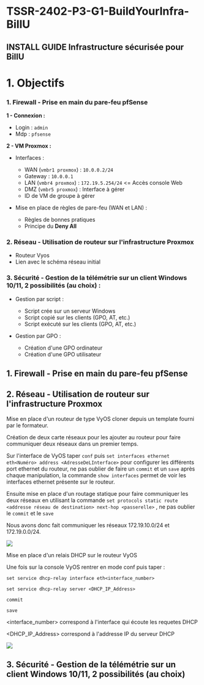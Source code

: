 # TSSR-2402-P3-G1-BuildYourInfra-BillU

## INSTALL GUIDE Infrastructure sécurisée pour BillU

# 1. Objectifs

### 1. Firewall - Prise en main du pare-feu pfSense
**1 - Connexion :**
- Login : `admin`
- Mdp : `pfsense`

**2 - VM Proxmox :**

- Interfaces :
  - WAN (`vmbr1 proxmox`) : `10.0.0.2/24`
  - Gateway : `10.0.0.1`
  - LAN (`vmbr4 proxmox`) : `172.19.5.254/24` <= Accès console Web
  - DMZ (`vmbr5 proxmox`) : Interface à gérer
  - ID de VM de groupe à gérer
      
- Mise en place de règles de pare-feu (WAN et LAN) :
  - Règles de bonnes pratiques
  - Principe du **Deny All**

### 2. Réseau - Utilisation de routeur sur l'infrastructure Proxmox
  - Routeur Vyos
  - Lien avec le schéma réseau initial

### 3. Sécurité - Gestion de la télémétrie sur un client Windows 10/11, 2 possibilités (au choix) :

- Gestion par script :
  - Script crée sur un serveur Windows
  - Script copié sur les clients (GPO, AT, etc.)
  - Script exécuté sur les clients (GPO, AT, etc.)

- Gestion par GPO :
  - Création d'une GPO ordinateur
  - Création d'une GPO utilisateur

## 1. Firewall - Prise en main du pare-feu pfSense

## 2. Réseau - Utilisation de routeur sur l'infrastructure Proxmox

Mise en place d'un routeur de type VyOS cloner depuis un template fourni par le formateur.

Création de deux carte réseaux pour les ajouter au routeur pour faire communiquer deux réseaux dans un premier temps.

Sur l'interface de VyOS taper `conf` puis `set interfaces ethernet eth<Numéro> address <AdresseDeLInterface>` pour configurer les différents port ethernet du routeur, ne pas oublier de faire un `commit` et un `save` après chaque manipulation, la commande `show interfaces` permet de voir les interfaces ethernet présente sur le routeur.

Ensuite mise en place d'un routage statique pour faire communiquer les deux réseaux en utilisant la commande `set protocols static route <addresse réseau de destination> next-hop <passerelle>` , ne pas oublier le `commit` et le `save`

Nous avons donc fait communiquer les réseaux 172.19.10.0/24 et 172.19.0.0/24.

![](https://github.com/WildCodeSchool/TSSR-2402-P3-G1-BuildYourInfra-BillU/blob/main/RESSOURCES/VyOS_Show_Interface&Show_IP_Route.png?raw=true)

Mise en place d'un relais DHCP sur le routeur VyOS

Une fois sur la console VyOS rentrer en mode conf puis taper :

`set service dhcp-relay interface eth<interface_number>`

`set service dhcp-relay server <DHCP_IP_Address>`

`commit`

`save`

<interface_number> correspond à l'interface qui écoute les requetes DHCP

<DHCP_IP_Address> correspond à l'addresse IP du serveur DHCP

![](https://github.com/WildCodeSchool/TSSR-2402-P3-G1-BuildYourInfra-BillU/blob/main/RESSOURCES/VyOS_Relay_DHCP.png?raw=true)


## 3. Sécurité - Gestion de la télémétrie sur un client Windows 10/11, 2 possibilités (au choix)
